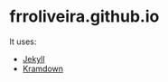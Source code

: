 # frroliveira.github.io

It uses:
* [Jekyll](https://jekyllrb.com/)
* [Kramdown](https://kramdown.gettalong.org/index.html)

